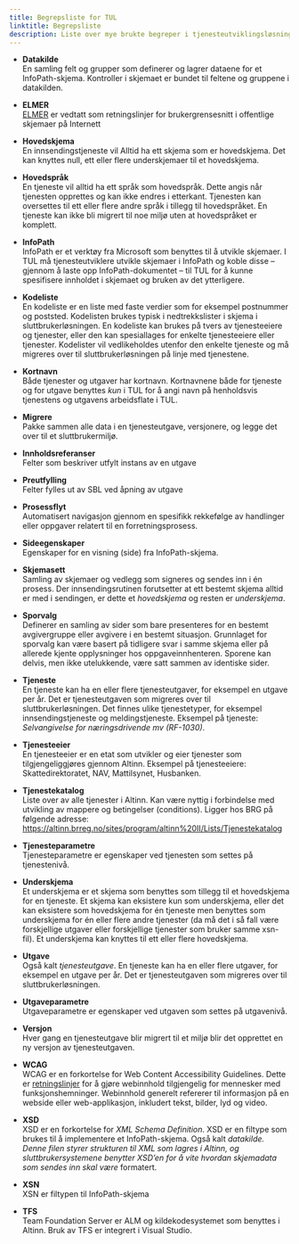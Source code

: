 ```yaml
---
title: Begrepsliste for TUL
linktitle: Begrepsliste
description: Liste over mye brukte begreper i tjenesteutviklingsløsningen (TUL).
---
```


  - **Datakilde**  
    En samling felt og grupper som definerer og lagrer dataene for et InfoPath-skjema. Kontroller i skjemaet er bundet til feltene og
    gruppene i datakilden.

  - **ELMER**  
    [ELMER](http://www.elmer.no/) er vedtatt som retningslinjer for brukergrensesnitt i offentlige skjemaer på Internett

  - **Hovedskjema**  
    En innsendingstjeneste vil Alltid ha ett skjema som er hovedskjema. Det kan knyttes null, ett eller flere underskjemaer til et
    hovedskjema.

  - **Hovedspråk**  
    En tjeneste vil alltid ha ett språk som hovedspråk. Dette angis når tjenesten opprettes og kan ikke endres i etterkant. Tjenesten
    kan oversettes til ett eller flere andre språk i tillegg til hovedspråket. En tjeneste kan ikke bli migrert til noe miljø uten at
    hovedspråket er komplett.

  - **InfoPath**  
    InfoPath er et verktøy fra Microsoft som benyttes til å utvikle skjemaer. I TUL må tjenesteutviklere utvikle skjemaer i InfoPath og
    koble disse – gjennom å laste opp InfoPath-dokumentet – til TUL for å kunne spesifisere innholdet i skjemaet og bruken av det
    ytterligere.

  - **Kodeliste**  
    En kodeliste er en liste med faste verdier som for eksempel postnummer og poststed. Kodelisten brukes typisk i nedtrekkslister i
    skjema i sluttbruker­løsningen. En kodeliste kan brukes på tvers av tjenesteeiere og tjenester, eller den kan spesiallages for
    enkelte tjenesteeiere eller tjenester. Kodelister vil vedlikeholdes utenfor den enkelte tjeneste og må migreres over til
    sluttbrukerløsningen på linje med tjenestene.

  - **Kortnavn**  
    Både tjenester og utgaver har kortnavn. Kortnavnene både for tjeneste og for utgave benyttes *kun* i TUL for å angi navn på
    henholdsvis tjenestens og utgavens arbeidsflate i TUL.

  - **Migrere**  
    Pakke sammen alle data i en tjenesteutgave, versjonere, og legge det over til et sluttbrukermiljø.

  - **Innholdsreferanser**  
    Felter som beskriver utfylt instans av en utgave

  - **Preutfylling**  
    Felter fylles ut av SBL ved åpning av utgave

  - **Prosessflyt**  
    Automatisert navigasjon gjennom en spesifikk rekkefølge av handlinger eller oppgaver relatert til en forretningsprosess.

  - **Sideegenskaper**  
    Egenskaper for en visning (side) fra InfoPath-skjema.

  - **Skjemasett**  
    Samling av skjemaer og vedlegg som signeres og sendes inn i én prosess. Der innsendingsrutinen forutsetter at ett bestemt skjema
    alltid er med i sendingen, er dette et *hovedskjema* og resten er *underskjema*.

  - **Sporvalg**  
    Definerer en samling av sider som bare presenteres for en bestemt avgivergruppe eller avgivere i en bestemt situasjon. Grunnlaget
    for sporvalg kan være basert på tidligere svar i samme skjema eller på allerede kjente opplysninger hos oppgaveinnhenteren. Sporene
    kan delvis, men ikke utelukkende, være satt sammen av identiske sider.

  - **Tjeneste**  
    En tjeneste kan ha en eller flere tjenesteutgaver, for eksempel en utgave per år. Det er tjenesteutgaven som migreres over til
    sluttbrukerløsningen. Det finnes ulike tjenestetyper, for eksempel innsendingstjeneste og meldingstjeneste. Eksempel på tjeneste:
    *Selvangivelse for næringsdrivende mv (RF-1030)*.

  - **Tjenesteeier**  
    En tjenesteeier er en etat som utvikler og eier tjenester som tilgjengeliggjøres gjennom Altinn. Eksempel på tjenesteeiere:
    Skattedirektoratet, NAV, Mattilsynet, Husbanken.

  - **Tjenestekatalog**  
    Liste over av alle tjenester i Altinn. Kan være nyttig i forbindelse med utvikling av mappere og betingelser (conditions). Ligger
    hos BRG på følgende adresse: https://altinn.brreg.no/sites/program/altinn%20II/Lists/Tjenestekatalog

  - **Tjenesteparametre**  
    Tjenesteparametre er egenskaper ved tjenesten som settes på tjenestenivå.

  - **Underskjema**  
    Et underskjema er et skjema som benyttes som tillegg til et hovedskjema for en tjeneste. Et skjema kan eksistere kun som
    underskjema, eller det kan eksistere som hovedskjema for én tjeneste men benyttes som underskjema for én eller flere andre tjenester
    (da må det i så fall være forskjellige utgaver eller forskjellige tjenester som bruker samme xsn-fil). Et underskjema kan knyttes
    til ett eller flere hovedskjema.

  - **Utgave**  
    Også kalt *tjenesteutgave*. En tjeneste kan ha en eller flere utgaver, for eksempel en utgave per år. Det er tjenesteutgaven som
    migreres over til sluttbrukerløsningen.

  - **Utgaveparametre**  
    Utgaveparametre er egenskaper ved utgaven som settes på utgavenivå.

  - **Versjon**  
    Hver gang en tjenesteutgave blir migrert til et miljø blir det opprettet en ny versjon av tjenesteutgaven.

  - **WCAG**  
    WCAG er en forkortelse for Web Content Accessibility Guidelines. Dette er [retningslinjer](https://www.w3.org/TR/WCAG20/) for å gjøre webinnhold tilgjengelig for
    mennesker med funksjonshemninger. Webinnhold generelt refererer til informasjon på en webside eller web-applikasjon, inkludert
    tekst, bilder, lyd og video.

  - **XSD**  
    XSD er en forkortelse for *XML Schema Definition*. XSD er en filtype som brukes til å implementere et InfoPath-skjema. Også kalt
    *datakilde. Denne filen styrer strukturen til XML som lagres i Altinn, og sluttbrukersystemene benytter XSD’en for å vite hvordan
    skjemadata som sendes inn skal være* formatert.

  - **XSN**  
    XSN er filtypen til InfoPath-skjema

  - **TFS**  
    Team Foundation Server er ALM og kildekodesystemet som benyttes i Altinn. Bruk av TFS er integrert i Visual Studio.

